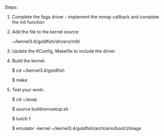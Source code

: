 Steps:

1. Complete the fpga driver - implement the mmap callback and complete the init function
2. Add the file to the kernel source:

    ~/kernel3.4/goldfish/drivers/mfd

3. Update the KConfig, Makefile to include the driver
4. Build the kernel:

      $ cd ~/kernel3.4/goldfish

      $ make

5. Test your work:

      $ cd ~/aosp

      $ source build/envsetup.sh

      $ lunch 1
      
      $ emulator -kernel ~/kernel3.4/goldfish/arch/arm/boot/zImage
